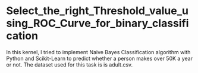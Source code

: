 # Select_the_right_Threshold_value_using_ROC_Curve_for_binary_classification

In this kernel, I tried to implement Naive Bayes Classification algorithm with Python and Scikit-Learn to predict whether a person makes over 50K a year or not. The dataset used for this task is is adult.csv.

